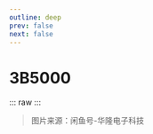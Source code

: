 ```yaml
---
outline: deep
prev: false
next: false
---
```

# 3B5000

::: raw
<ClientOnly>
    <CpuTable chips="3B5000" />
</ClientOnly>
:::

> 图片来源：闲鱼号-华隆电子科技

<script setup>
    import CpuTable from "@/.vitepress/theme/components/chips/cpu_table.vue"
</script>